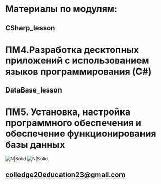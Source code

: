 # Материалы по модулям:
## CSharp_lesson 
# ПМ4.Разработка десктопных приложений с использованием языков программирования (C#)

## DataBase_lesson
# ПМ5. Установка, настройка программного обеспечения и обеспечение функционирования базы данных

![N|Solid](https://habrastorage.org/getpro/habr/upload_files/48f/edb/eec/48fedbeec911b0beaf9ba19d8b907892.jpeg)
![N|Solid](https://avatars.dzeninfra.ru/get-zen_doc/1589334/pub_638464039aae404d6d133439_638464e15e60066bf3aa534c/scale_1200)

## colledge20education23@gmail.com

